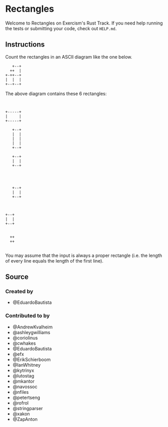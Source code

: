 # Rectangles

Welcome to Rectangles on Exercism's Rust Track.
If you need help running the tests or submitting your code, check out `HELP.md`.

## Instructions

Count the rectangles in an ASCII diagram like the one below.

```text
   +--+
  ++  |
+-++--+
|  |  |
+--+--+
```

The above diagram contains these 6 rectangles:

```text


+-----+
|     |
+-----+
```

```text
   +--+
   |  |
   |  |
   |  |
   +--+
```

```text
   +--+
   |  |
   +--+


```

```text


   +--+
   |  |
   +--+
```

```text


+--+
|  |
+--+
```

```text

  ++
  ++


```

You may assume that the input is always a proper rectangle (i.e. the length of every line equals the length of the first line).

## Source

### Created by

- @EduardoBautista

### Contributed to by

- @AndrewKvalheim
- @ashleygwilliams
- @coriolinus
- @cwhakes
- @EduardoBautista
- @efx
- @ErikSchierboom
- @IanWhitney
- @kytrinyx
- @lutostag
- @mkantor
- @navossoc
- @nfiles
- @petertseng
- @rofrol
- @stringparser
- @xakon
- @ZapAnton